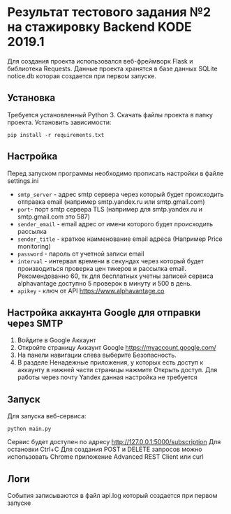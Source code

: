 # Результат тестового задания №2 на стажировку Backend KODE 2019.1
Для создания проекта использовался веб-фреймворк Flask и библиотека Requests.
Данные проекта хранятся в базе данных SQLite notice.db которая создается при первом запуске.

## Установка
Требуется установленный Python 3.
Скачать файлы проекта в папку проекта.
Установить зависимости:
```
pip install -r requirements.txt
```

## Настройка
Перед запуском программы необходимо прописать настройки в файле settings.ini
- `smtp_server` - адрес smtp сервера через который будет происходить отправка email (например smtp.yandex.ru или smtp.gmail.com)
- `port`- порт smtp сервера TLS (например для smtp.yandex.ru и smtp.gmail.com это 587)
- `sender_email` - email адрес от имени которого будет происходить рассылка
- `sender_title` - краткое наименование email адреса (Например Price monitoring)
- `password` - пароль от учетной записи email
- `interval` - интервал времени в секундах через который будет производиться проверка цен тикеров и рассылка email. Рекомендованно 60, тк для бесплатных учетны записей сервиса alphavantage доступно 5 проверок в минуту и 500 в день.
- `apikey` - ключ от API https://www.alphavantage.co 

## Настройка аккаунта Google для отправки через SMTP
1. Войдите в Google Аккаунт
2. Откройте страницу Аккаунт Google https://myaccount.google.com/
3. На панели навигации слева выберите Безопасность.
4. В разделе Ненадежные приложения, у которых есть доступ к аккаунту в нижней части страницы нажмите Открыть доступ.
Для работы через почту Yandex данная настройка не требуется
## Запуск
Для запуска веб-сервиса:
```
python main.py
```
Сервис будет доступен по адресу http://127.0.0.1:5000/subscription
Для остановки Ctrl+C
Для создания POST и DELETE запросов можно использовать Chrome приложение Advanced REST Client или curl

## Логи
События записываются в файл api.log который создается при первом запуске
